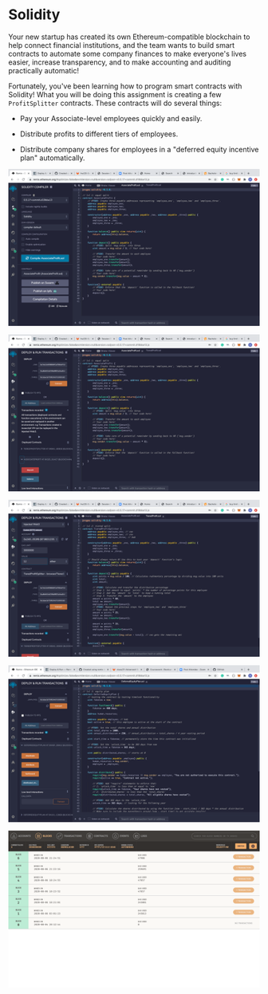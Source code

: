 # Solidity 

Your new startup has created its own Ethereum-compatible blockchain to help connect financial institutions, and the team wants to build smart contracts to automate some company finances to make everyone's lives easier, increase transparency, and to make accounting and auditing practically automatic!

Fortunately, you've been learning how to program smart contracts with Solidity! What you will be doing this assignment is creating a few `ProfitSplitter` contracts. These contracts will do several things:

* Pay your Associate-level employees quickly and easily.

* Distribute profits to different tiers of employees.

* Distribute company shares for employees in a "deferred equity incentive plan" automatically.

![Compiling contract](screenshots/compiled_AssociateProfit.png)

![Deploying contract](screenshots/deployed_AssociateProfit.png)

![Deploying Tiered Profit](screenshots/deploying_TieredProfit.png)

![Deferred Equity](screenshots/deployed_deferredEquity.png)

![Ganache transactions](screenshots/ganache_transactions.png)
